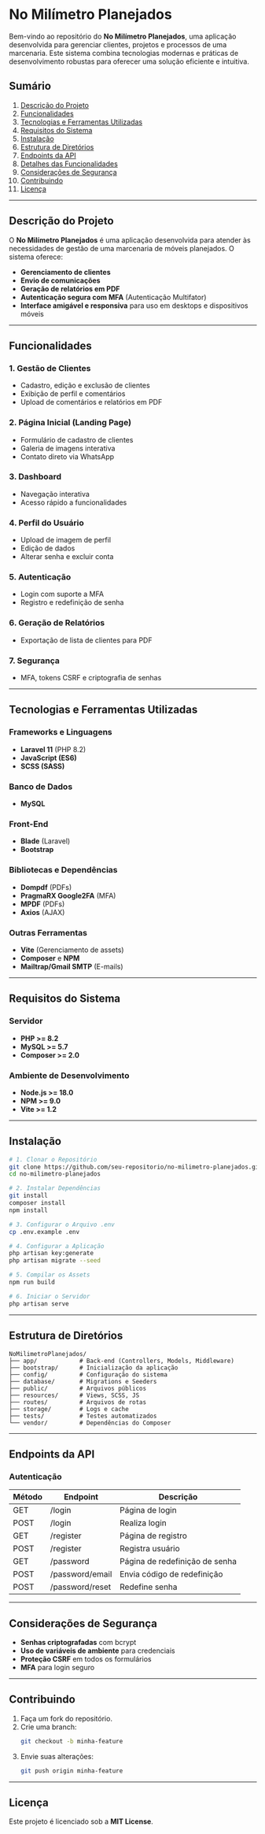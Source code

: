 # No Milímetro Planejados

Bem-vindo ao repositório do **No Milímetro Planejados**, uma aplicação desenvolvida para gerenciar clientes, projetos e processos de uma marcenaria. Este sistema combina tecnologias modernas e práticas de desenvolvimento robustas para oferecer uma solução eficiente e intuitiva.

## Sumário
1. [Descrição do Projeto](#descri%C3%A7%C3%A3o-do-projeto)
2. [Funcionalidades](#funcionalidades)
3. [Tecnologias e Ferramentas Utilizadas](#tecnologias-e-ferramentas-utilizadas)
4. [Requisitos do Sistema](#requisitos-do-sistema)
5. [Instalação](#instala%C3%A7%C3%A3o)
6. [Estrutura de Diretórios](#estrutura-de-diret%C3%B3rios)
7. [Endpoints da API](#endpoints-da-api)
8. [Detalhes das Funcionalidades](#detalhes-das-funcionalidades)
9. [Considerações de Segurança](#considera%C3%A7%C3%B5es-de-seguran%C3%A7a)
10. [Contribuindo](#contribuindo)
11. [Licença](#licen%C3%A7a)

---

## Descrição do Projeto
O **No Milímetro Planejados** é uma aplicação desenvolvida para atender às necessidades de gestão de uma marcenaria de móveis planejados. O sistema oferece:

- **Gerenciamento de clientes**
- **Envio de comunicações**
- **Geração de relatórios em PDF**
- **Autenticação segura com MFA** (Autenticação Multifator)
- **Interface amigável e responsiva** para uso em desktops e dispositivos móveis

---

## Funcionalidades
### 1. Gestão de Clientes
- Cadastro, edição e exclusão de clientes
- Exibição de perfil e comentários
- Upload de comentários e relatórios em PDF

### 2. Página Inicial (Landing Page)
- Formulário de cadastro de clientes
- Galeria de imagens interativa
- Contato direto via WhatsApp

### 3. Dashboard
- Navegação interativa
- Acesso rápido a funcionalidades

### 4. Perfil do Usuário
- Upload de imagem de perfil
- Edição de dados
- Alterar senha e excluir conta

### 5. Autenticação
- Login com suporte a MFA
- Registro e redefinição de senha

### 6. Geração de Relatórios
- Exportação de lista de clientes para PDF

### 7. Segurança
- MFA, tokens CSRF e criptografia de senhas

---

## Tecnologias e Ferramentas Utilizadas

### Frameworks e Linguagens
- **Laravel 11** (PHP 8.2)
- **JavaScript (ES6)**
- **SCSS (SASS)**

### Banco de Dados
- **MySQL**

### Front-End
- **Blade** (Laravel)
- **Bootstrap**

### Bibliotecas e Dependências
- **Dompdf** (PDFs)
- **PragmaRX Google2FA** (MFA)
- **MPDF** (PDFs)
- **Axios** (AJAX)

### Outras Ferramentas
- **Vite** (Gerenciamento de assets)
- **Composer** e **NPM**
- **Mailtrap/Gmail SMTP** (E-mails)

---

## Requisitos do Sistema

### Servidor
- **PHP >= 8.2**
- **MySQL >= 5.7**
- **Composer >= 2.0**

### Ambiente de Desenvolvimento
- **Node.js >= 18.0**
- **NPM >= 9.0**
- **Vite >= 1.2**

---

## Instalação
```sh
# 1. Clonar o Repositório
git clone https://github.com/seu-repositorio/no-milimetro-planejados.git
cd no-milimetro-planejados

# 2. Instalar Dependências
git install
composer install
npm install

# 3. Configurar o Arquivo .env
cp .env.example .env

# 4. Configurar a Aplicação
php artisan key:generate
php artisan migrate --seed

# 5. Compilar os Assets
npm run build

# 6. Iniciar o Servidor
php artisan serve
```

---

## Estrutura de Diretórios
```
NoMilimetroPlanejados/
├── app/            # Back-end (Controllers, Models, Middleware)
├── bootstrap/      # Inicialização da aplicação
├── config/         # Configuração do sistema
├── database/       # Migrations e Seeders
├── public/         # Arquivos públicos
├── resources/      # Views, SCSS, JS
├── routes/         # Arquivos de rotas
├── storage/        # Logs e cache
├── tests/          # Testes automatizados
└── vendor/         # Dependências do Composer
```

---

## Endpoints da API

### Autenticação
| Método | Endpoint | Descrição |
|--------|----------|------------|
| GET    | /login   | Página de login |
| POST   | /login   | Realiza login |
| GET    | /register | Página de registro |
| POST   | /register | Registra usuário |
| GET    | /password | Página de redefinição de senha |
| POST   | /password/email | Envia código de redefinição |
| POST   | /password/reset | Redefine senha |

---

## Considerações de Segurança
- **Senhas criptografadas** com bcrypt
- **Uso de variáveis de ambiente** para credenciais
- **Proteção CSRF** em todos os formulários
- **MFA** para login seguro

---

## Contribuindo
1. Faça um fork do repositório.
2. Crie uma branch:
   ```sh
   git checkout -b minha-feature
   ```
3. Envie suas alterações:
   ```sh
   git push origin minha-feature
   ```

---

## Licença
Este projeto é licenciado sob a **MIT License**.

